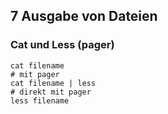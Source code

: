 ## 7 Ausgabe von Dateien 

### Cat und Less (pager) 
```
cat filename 
# mit pager
cat filename | less  
# direkt mit pager 
less filename 
```
